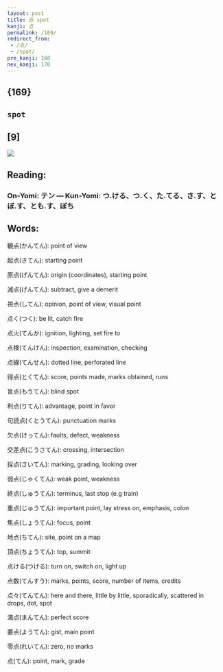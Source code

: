 ```yaml
---
layout: post
title: 点 spot
kanji: 点
permalink: /169/
redirect_from:
 - /点/
 - /spot/
pre_kanji: 168
nex_kanji: 170
---
```


## {169}

## `spot`

## [9]

<div class="stroke"><img src="E782B9.png" /></div>

## Reading:

### On-Yomi: テン &mdash; Kun-Yomi: つ.ける、つ.く、た.てる、さ.す、とぼ.す、とも.す、ぼち

## Words:

観点(かんてん): point of view

起点(きてん): starting point

原点(げんてん): origin (coordinates), starting point

減点(げんてん): subtract, give a demerit

視点(してん): opinion, point of view, visual point

点く(つく): be lit, catch fire

点火(てんか): ignition, lighting, set fire to

点検(てんけん): inspection, examination, checking

点線(てんせん): dotted line, perforated line

得点(とくてん): score, points made, marks obtained, runs

盲点(もうてん): blind spot

利点(りてん): advantage, point in favor

句読点(くとうてん): punctuation marks

欠点(けってん): faults, defect, weakness

交差点(こうさてん): crossing, intersection

採点(さいてん): marking, grading, looking over

弱点(じゃくてん): weak point, weakness

終点(しゅうてん): terminus, last stop (e.g train)

重点(じゅうてん): important point, lay stress on, emphasis, colon

焦点(しょうてん): focus, point

地点(ちてん): site, point on a map

頂点(ちょうてん): top, summit

点ける(つける): turn on, switch on, light up

点数(てんすう): marks, points, score, number of items, credits

点々(てんてん): here and there, little by little, sporadically, scattered in drops, dot, spot

満点(まんてん): perfect score

要点(ようてん): gist, main point

零点(れいてん): zero, no marks

点(てん): point, mark, grade
